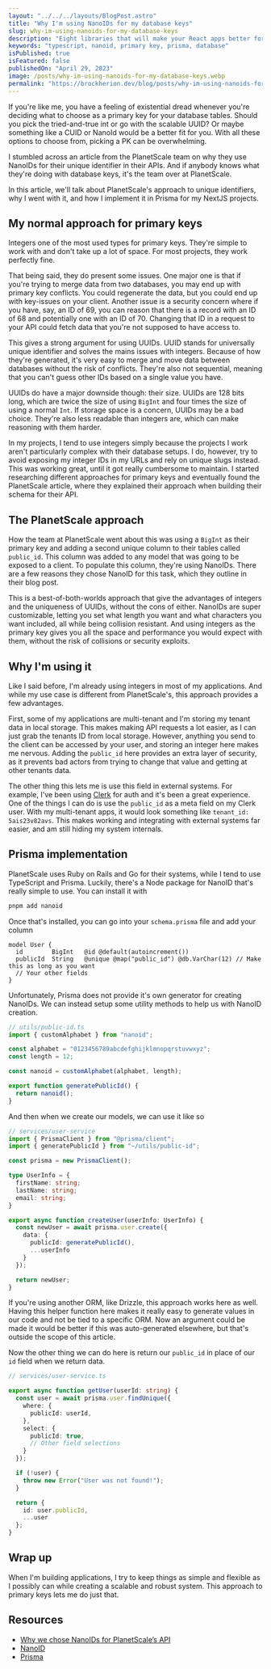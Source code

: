 ```yaml
---
layout: "../../../layouts/BlogPost.astro"
title: "Why I'm using NanoIDs for my database keys"
slug: why-im-using-nanoids-for-my-database-keys
description: "Eight libraries that will make your React apps better for you and your users."
keywords: "typescript, nanoid, primary key, prisma, database"
isPublished: true
isFeatured: false
publishedOn: "April 29, 2023"
image: /posts/why-im-using-nanoids-for-my-database-keys.webp
permalink: "https://brockherion.dev/blog/posts/why-im-using-nanoids-for-my-database-keys"
---
```


If you're like me, you have a feeling of existential dread whenever you're deciding what to choose as a primary key for your database tables. Should you pick the tried-and-true int or go with the scalable UUID? Or maybe something like a CUID or NanoId would be a better fit for you. With all these options to choose from, picking a PK can be overwhelming.

I stumbled across an article from the PlanetScale team on why they use NanoIDs for their unique identifier in their APIs. And if anybody knows what they're doing with database keys, it's the team over at PlanetScale.

In this article, we'll talk about PlanetScale's approach to unique identifiers, why I went with it, and how I implement it in Prisma for my NextJS projects.

## My normal approach for primary keys

Integers one of the most used types for primary keys. They're simple to work with and don't take up a lot of space. For most projects, they work perfectly fine.

That being said, they do present some issues. One major one is that if you're trying to merge data from two databases, you may end up with primary key conflicts. You could regenerate the data, but you could end up with key-issues on your client. Another issue is a security concern where if you have, say, an ID of 69, you can reason that there is a record with an ID of 68 and potentially one with an ID of 70. Changing that ID in a request to your API could fetch data that you're not supposed to have access to.

This gives a strong argument for using UUIDs. UUID stands for universally unique identifier and solves the mains issues with integers. Because of how they're generated, it's very easy to merge and move data between databases without the risk of conflicts. They're also not sequential, meaning that you can't guess other IDs based on a single value you have.

UUIDs do have a major downside though: their size. UUIDs are 128 bits long, which are twice the size of using `BigInt` and four times the size of using a normal `Int`. If storage space is a concern, UUIDs may be a bad choice. They're also less readable than integers are, which can make reasoning with them harder.

In my projects, I tend to use integers simply because the projects I work aren't particularly complex with their database setups. I do, however, try to avoid exposing my integer IDs in my URLs and rely on unique slugs instead. This was working great, until it got really cumbersome to maintain. I started researching different approaches for primary keys and eventually found the PlanetScale article, where they explained their approach when building their schema for their API.

## The PlanetScale approach

How the team at PlanetScale went about this was using a `BigInt` as their primary key and adding a second unique column to their tables called `public_id`. This column was added to any model that was going to be exposed to a client. To populate this column, they're using NanoIDs. There are a few reasons they chose NanoID for this task, which they outline in their blog post.

This is a best-of-both-worlds approach that give the advantages of integers and the uniqueness of UUIDs, without the cons of either. NanoIDs are super customizable, letting you set what length you want and what characters you want included, all while being collision resistant. And using integers as the primary key gives you all the space and performance you would expect with them, without the risk of collisions or security exploits.

## Why I'm using it

Like I said before, I'm already using integers in most of my applications. And while my use case is different from PlanetScale's, this approach provides a few advantages.

First, some of my applications are multi-tenant and I'm storing my tenant data in local storage. This makes making API requests a lot easier, as I can just grab the tenants ID from local storage. However, anything you send to the client can be accessed by your user, and storing an integer here makes me nervous. Adding the `public_id` here provides an extra layer of security, as it prevents bad actors from trying to change that value and getting at other tenants data.

The other thing this lets me is use this field in external systems. For example, I've been using [Clerk](https://clerk.com/) for auth and it's been a great experience. One of the things I can do is use the `public_id` as a meta field on my Clerk user. With my multi-tenant apps, it would look something like `tenant_id: 5ais23v82avs`. This makes working and integrating with external systems far easier, and am still hiding my system internals.

## Prisma implementation

PlanetScale uses Ruby on Rails and Go for their systems, while I tend to use TypeScript and Prisma. Luckily, there's a Node package for NanoID that's really simple to use. You can install it with

```bash
pnpm add nanoid
```

Once that's installed, you can go into your `schema.prisma` file and add your column

```prisma
model User {
  id        BigInt   @id @default(autoincrement())
  publicId  String   @unique @map("public_id") @db.VarChar(12) // Make this as long as you want
  // Your other fields
}
```

Unfortunately, Prisma does not provide it's own generator for creating NanoIDs. We can instead setup some utility methods to help us with NanoID creation.

```ts
// utils/public-id.ts
import { customAlphabet } from "nanoid";

const alphabet = "0123456789abcdefghijklmnopqrstuvwxyz";
const length = 12;

const nanoid = customAlphabet(alphabet, length);

export function generatePublicId() {
  return nanoid();
}
```

And then when we create our models, we can use it like so

```ts
// services/user-service
import { PrismaClient } from "@prisma/client";
import { generatePublicId } from "~/utils/public-id";

const prisma = new PrismaClient();

type UserInfo = {
  firstName: string;
  lastName: string;
  email: string;
}

export async function createUser(userInfo: UserInfo) {
  const newUser = await prisma.user.create({
    data: {
      publicId: generatePublicId(),
      ...userInfo
    }
  });

  return newUser;
}
```

If you're using another ORM, like Drizzle, this approach works here as well. Having this helper function here makes it really easy to generate values in our code and not be tied to a specific ORM. Now an argument could be made it would be better if this was auto-generated elsewhere, but that's outside the scope of this article.

Now the other thing we can do here is return our `public_id` in place of our `id` field when we return data.

```ts
// services/user-service.ts

export async function getUser(userId: string) {
  const user = await prisma.user.findUnique({
    where: {
      publicId: userId,
    },
    select: {
      publicId: true,
      // Other field selections
    }
  });

  if (!user) {
    throw new Error("User was not found!");
  }

  return {
    id: user.publicId,
    ...user
  };
}
```

## Wrap up

When I'm building applications, I try to keep things as simple and flexible as I possibly can while creating a scalable and robust system. This approach to primary keys lets me do just that.

## Resources

- [Why we chose NanoIDs for PlanetScale’s API](https://planetscale.com/blog/why-we-chose-nanoids-for-planetscales-api)
- [NanoID](https://github.com/ai/nanoid)
- [Prisma](https://www.prisma.io/)
